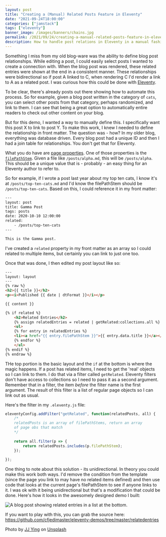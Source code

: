 ```yaml
---
layout: post
title: "Creating a (Manual) Related Posts Feature in Eleventy"
date: "2021-09-24T18:00:00"
categories: ["jamstack"]
tags: ["eleventy"]
banner_image: /images/banners/chains.jpg
permalink: /2021/09/24/creating-a-manual-related-posts-feature-in-eleventy
description: How to handle post relations in Eleventy in a manual fashion.
---
```


Something I miss from my old blog-ware was the ability to define blog post relationships. While editing a post, I could easily select posts I wanted to create a connection with. When the blog post was rendered, these related entries were shown at the end in a consistent manner. These relationships were bidirectional so if post A linked to C, when rendering C I'd render a link to A as a related post. I was curious how this could be done with [Eleventy](https://www.11ty.dev). 

To be clear, there's already posts out there showing how to automate this process. So for example, given a blog post written in the category of `cats`, you can select other posts from that category, perhaps randomized, and link to them. I can see that being a great option to automatically entire readers to check out other content on your blog. 

But for this demo, I wanted a way to manually define this. I specifically want this post X to link to post Y. To make this work, I knew I needed to define the relationship in front matter. The question was - how? In my older blog, everything was database driven. Every blog post had a unique ID and then I had a join table for relationships. You don't get that for Eleventy.

What you do have are [page properties](https://www.11ty.dev/docs/data-eleventy-supplied/). One of those properties is the [`filePathStem`](https://www.11ty.dev/docs/data-eleventy-supplied/#filepathstem). Given a file like `/posts/alpha.md`, this will be `/posts/alpha`. This should be a unique value that is - probably - an easy thing for an Eleventy author to refer to.

So for example, if I wrote a post last year about my top ten cats, I know it's at `/posts/top-ten-cats.md` and I'd know the filePathStem should be `/posts/top-ten-cats`. Based on this, I could reference it in my front matter:

```html
---
layout: post
title: Gamma Post
tags: posts
date: 2020-10-10 12:00:00
related:
    - /posts/top-ten-cats
---

This is the Gamma post.
```

I've created a `related` property in my front matter as an array so I could related to multiple items, but certainly you can link to just one too.

Once that was done, I then edited my post layout like so:

```html
---
layout: layout
---
{% raw %}
<h2>{{ title }}</h2>
<p><i>Published {{ date | dtFormat }}</i></p>

{{ content }}

{% if related %}
	<h2>Related Entries</h2>
	{% assign relatedEntries = related | getRelated:collections.all %}
	<ul>
	{% for entry in relatedEntries %}
	<li><a href="{{ entry.filePathStem }}">{{ entry.data.title }}</a></li>
	{% endfor %}
	</ul>
{% endif %}
{% endraw %}
```

THe top portion is the basic layout and the `if` at the bottom is where the magic happens. If a post has related items, I need to get the 'real' objects so I can link to them. I do that via a filter called `getRelated`. Eleventy filters don't have access to collections so I need to pass it as a second argument. Remember that in a filter, the item *before* the filter name is the first argument. The result of this filter is a list of regular page objects so I can link out as usual.

Here's the filter in my `.eleventy.js` file:

```js
eleventyConfig.addFilter("getRelated", function(relatedPosts, all) {
	/*
	relatedPosts is an array of filePathStems, return an array
	of page obs that match
	*/
	
	return all.filter(p => {
		return relatedPosts.includes(p.filePathStem);
	});
	
});
```

One thing to note about this solution - its unidirectional. In theory you could make this work both ways. I'd remove the condition from the template (since the page you link to may have no related items defined) and then use code that looks at the current page's filePathStem to see if anyone links to it. I was ok with it being unidirectional but that's a modification that could be done. Here's how it looks in the awesomely designed demo I built:

<p>
<img data-src="https://static.raymondcamden.com/images/2021/09/related1.jpg" alt="A blog post showing related entries in a list at the bottom." class="lazyload imgborder imgcenter">
</p>

If you want to play with this, you can grab the source here: <https://github.com/cfjedimaster/eleventy-demos/tree/master/relatedentries>

Photo by <a href="https://unsplash.com/@jjying?utm_source=unsplash&utm_medium=referral&utm_content=creditCopyText">JJ Ying</a> on <a href="https://unsplash.com/s/photos/links?utm_source=unsplash&utm_medium=referral&utm_content=creditCopyText">Unsplash</a>